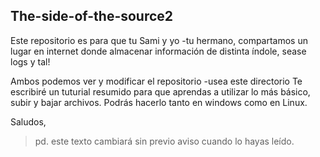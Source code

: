 ## The-side-of-the-source2
Este repositorio es para que tu Sami y yo -tu hermano,
compartamos un lugar en internet donde almacenar información
de distinta índole, sease logs y tal!

Ambos podemos ver y modificar el repositorio -usea este directorio
Te escribiré un tuturial resumido para que aprendas a utilizar lo
más básico, subir y bajar archivos. Podrás hacerlo tanto en windows
como en Linux.

Saludos, 


> pd. este texto cambiará sin previo aviso cuando lo hayas leído.
